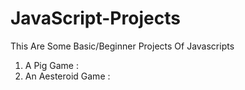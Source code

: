 # JavaScript-Projects
This Are Some Basic/Beginner Projects Of Javascripts
1. A Pig Game : 
2. An Aesteroid Game : 
